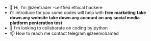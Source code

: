 - 👋 Hi, I’m @zeetrader
  -certfied ethical hackere
- i'll introduce for you some codes will help with
 **free marketing**
 **take down any website**
 **take down any account on any social media platform**
 **penteration test**
- 💞️ I’m looking to collaborate on coding by python
- 📫 How to reach me contact telegram @zeemohamed


